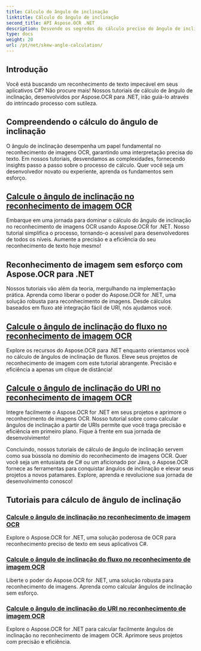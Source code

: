 ```yaml
---
title: Cálculo do ângulo de inclinação
linktitle: Cálculo do ângulo de inclinação
second_title: API Aspose.OCR .NET
description: Desvende os segredos do cálculo preciso do ângulo de inclinação no reconhecimento de imagens OCR com Aspose.OCR para .NET. Aumente a precisão e a eficiência sem esforço em seus projetos.
type: docs
weight: 20
url: /pt/net/skew-angle-calculation/
---
```

## Introdução

Você está buscando um reconhecimento de texto impecável em seus aplicativos C#? Não procure mais! Nossos tutoriais de cálculo de ângulo de inclinação, desenvolvidos por Aspose.OCR para .NET, irão guiá-lo através do intrincado processo com sutileza.

## Compreendendo o cálculo do ângulo de inclinação
O ângulo de inclinação desempenha um papel fundamental no reconhecimento de imagens OCR, garantindo uma interpretação precisa do texto. Em nossos tutoriais, desvendamos as complexidades, fornecendo insights passo a passo sobre o processo de cálculo. Quer você seja um desenvolvedor novato ou experiente, aprenda os fundamentos sem esforço.

## [Calcule o ângulo de inclinação no reconhecimento de imagem OCR](./calculate-skew-angle/)
Embarque em uma jornada para dominar o cálculo do ângulo de inclinação no reconhecimento de imagens OCR usando Aspose.OCR for .NET. Nosso tutorial simplifica o processo, tornando-o acessível para desenvolvedores de todos os níveis. Aumente a precisão e a eficiência do seu reconhecimento de texto hoje mesmo!

## Reconhecimento de imagem sem esforço com Aspose.OCR para .NET
Nossos tutoriais vão além da teoria, mergulhando na implementação prática. Aprenda como liberar o poder do Aspose.OCR for .NET, uma solução robusta para reconhecimento de imagens. Desde cálculos baseados em fluxo até integração fácil de URI, nós ajudamos você.

## [Calcule o ângulo de inclinação do fluxo no reconhecimento de imagem OCR](./calculate-skew-angle-from-stream/)
Explore os recursos do Aspose.OCR para .NET enquanto orientamos você no cálculo de ângulos de inclinação de fluxos. Eleve seus projetos de reconhecimento de imagem com este tutorial abrangente. Precisão e eficiência a apenas um clique de distância!

## [Calcule o ângulo de inclinação do URI no reconhecimento de imagem OCR](./calculate-skew-angle-from-uri/)
Integre facilmente o Aspose.OCR for .NET em seus projetos e aprimore o reconhecimento de imagens OCR. Nosso tutorial sobre como calcular ângulos de inclinação a partir de URIs permite que você traga precisão e eficiência em primeiro plano. Fique à frente em sua jornada de desenvolvimento!

Concluindo, nossos tutoriais de cálculo de ângulo de inclinação servem como sua bússola no domínio do reconhecimento de imagens OCR. Quer você seja um entusiasta de C# ou um aficionado por Java, o Aspose.OCR fornece as ferramentas para conquistar ângulos de inclinação e elevar seus projetos a novos patamares. Explore, aprenda e revolucione sua jornada de desenvolvimento conosco!
## Tutoriais para cálculo de ângulo de inclinação
### [Calcule o ângulo de inclinação no reconhecimento de imagem OCR](./calculate-skew-angle/)
Explore o Aspose.OCR for .NET, uma solução poderosa de OCR para reconhecimento preciso de texto em seus aplicativos C#.
### [Calcule o ângulo de inclinação do fluxo no reconhecimento de imagem OCR](./calculate-skew-angle-from-stream/)
Liberte o poder do Aspose.OCR for .NET, uma solução robusta para reconhecimento de imagens. Aprenda como calcular ângulos de inclinação sem esforço.
### [Calcule o ângulo de inclinação do URI no reconhecimento de imagem OCR](./calculate-skew-angle-from-uri/)
Explore o Aspose.OCR for .NET para calcular facilmente ângulos de inclinação no reconhecimento de imagem OCR. Aprimore seus projetos com precisão e eficiência.